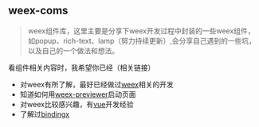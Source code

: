 ## weex-coms
> weex组件库，这里主要是分享下weex开发过程中封装的一些weex组件，如popup、rich-text、lamp（努力持续更新）,会分享自己遇到的一些坑，以及自己的一个做法和想法。

看组件相关内容时，我希望你已经（相关链接）

- 对weex有所了解，最好已经做过[weex](https://weex.apache.org/zh)相关的开发
- 知道如何用[weex-previewer](https://github.com/weexteam/weex-previewer)启动页面
- 对weex比较感兴趣，有[vue](https://cn.vuejs.org/index.html)开发经验
- 了解过[bindingx](https://alibaba.github.io/bindingx/)



